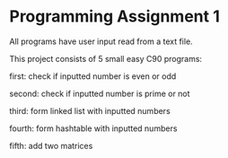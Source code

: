 # Programming Assignment 1

All programs have user input read from a text file.

This project consists of 5 small easy C90 programs:

first: check if inputted number is even or odd

second: check if inputted number is prime or not

third: form linked list with inputted numbers

fourth: form hashtable with inputted numbers

fifth: add two matrices
